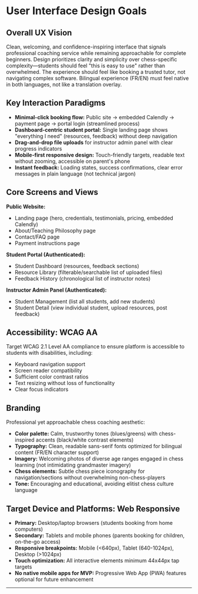 # User Interface Design Goals

## Overall UX Vision

Clean, welcoming, and confidence-inspiring interface that signals professional coaching service while remaining approachable for complete beginners. Design prioritizes clarity and simplicity over chess-specific complexity—students should feel "this is easy to use" rather than overwhelmed. The experience should feel like booking a trusted tutor, not navigating complex software. Bilingual experience (FR/EN) must feel native in both languages, not like a translation overlay.

## Key Interaction Paradigms

- **Minimal-click booking flow:** Public site → embedded Calendly → payment page → portal login (streamlined process)
- **Dashboard-centric student portal:** Single landing page shows "everything I need" (resources, feedback) without deep navigation
- **Drag-and-drop file uploads** for instructor admin panel with clear progress indicators
- **Mobile-first responsive design:** Touch-friendly targets, readable text without zooming, accessible on parent's phone
- **Instant feedback:** Loading states, success confirmations, clear error messages in plain language (not technical jargon)

## Core Screens and Views

**Public Website:**
- Landing page (hero, credentials, testimonials, pricing, embedded Calendly)
- About/Teaching Philosophy page
- Contact/FAQ page
- Payment instructions page

**Student Portal (Authenticated):**
- Student Dashboard (resources, feedback sections)
- Resource Library (filterable/searchable list of uploaded files)
- Feedback History (chronological list of instructor notes)

**Instructor Admin Panel (Authenticated):**
- Student Management (list all students, add new students)
- Student Detail (view individual student, upload resources, post feedback)

## Accessibility: WCAG AA

Target WCAG 2.1 Level AA compliance to ensure platform is accessible to students with disabilities, including:
- Keyboard navigation support
- Screen reader compatibility
- Sufficient color contrast ratios
- Text resizing without loss of functionality
- Clear focus indicators

## Branding

Professional yet approachable chess coaching aesthetic:
- **Color palette:** Calm, trustworthy tones (blues/greens) with chess-inspired accents (black/white contrast elements)
- **Typography:** Clean, readable sans-serif fonts optimized for bilingual content (FR/EN character support)
- **Imagery:** Welcoming photos of diverse age ranges engaged in chess learning (not intimidating grandmaster imagery)
- **Chess elements:** Subtle chess piece iconography for navigation/sections without overwhelming non-chess-players
- **Tone:** Encouraging and educational, avoiding elitist chess culture language

## Target Device and Platforms: Web Responsive

- **Primary:** Desktop/laptop browsers (students booking from home computers)
- **Secondary:** Tablets and mobile phones (parents booking for children, on-the-go access)
- **Responsive breakpoints:** Mobile (<640px), Tablet (640-1024px), Desktop (>1024px)
- **Touch optimization:** All interactive elements minimum 44x44px tap targets
- **No native mobile apps for MVP:** Progressive Web App (PWA) features optional for future enhancement

---

